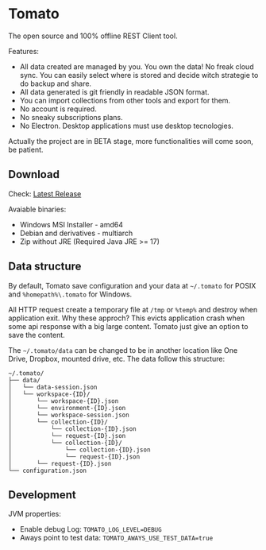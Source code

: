 # Tomato

The open source and 100% offline REST Client tool.

Features:

- All data created are managed by you. You own the data! No freak cloud sync. You can easily select where is stored and decide witch strategie to do backup and share.
- All data generated is git friendly in readable JSON format.
- You can import collections from other tools and export for them.
- No account is required.
- No sneaky subscriptions plans.
- No Electron. Desktop applications must use desktop tecnologies.

Actually the project are in BETA stage, more functionalities will come soon, be patient.

## Download

Check: [Latest Release](https://github.com/clagomess/tomato/releases/latest)

Avaiable binaries:

- Windows MSI Installer - amd64
- Debian and derivatives - multiarch
- Zip without JRE (Required Java JRE >= 17)

## Data structure

By default, Tomato save configuration and your data at `~/.tomato` for POSIX and `%homepath%\.tomato` for Windows.

All HTTP request create a temporary file at `/tmp` or `%temp%` and destroy when application exit. 
Why these approch? This evicts application crash when some api response with a big large content. Tomato just give an option to save the content.

The `~/.tomato/data` can be changed to be in another location like One Drive, Dropbox, mounted drive, etc. The data follow this structure:

```
~/.tomato/
├── data/
│   └── data-session.json
│   └── workspace-{ID}/
│       └── workspace-{ID}.json
│       └── environment-{ID}.json
│       └── workspace-session.json
│       └── collection-{ID}/
│           └── collection-{ID}.json
│           └── request-{ID}.json
│           └── collection-{ID}/
│               └── collection-{ID}.json
│               └── request-{ID}.json
│       └── request-{ID}.json
└── configuration.json
```

## Development

JVM properties:

- Enable debug Log: `TOMATO_LOG_LEVEL=DEBUG`
- Aways point to test data: `TOMATO_AWAYS_USE_TEST_DATA=true`
